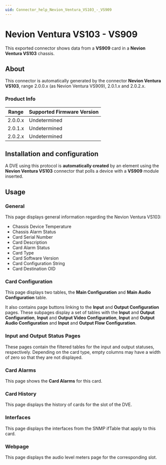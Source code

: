 ```yaml
---
uid: Connector_help_Nevion_Ventura_VS103_-_VS909
---
```


# Nevion Ventura VS103 - VS909

This exported connector shows data from a **VS909** card in a **Nevion Ventura VS103** chassis.

## About

This connector is automatically generated by the connector **Nevion Ventura VS103**, range 2.0.0.x (as Nevion Ventura VS909), 2.0.1.x and 2.0.2.x.

### Product Info

| Range | Supported Firmware Version |
|------------------|-----------------------------|
| 2.0.0.x          | Undetermined                |
| 2.0.1.x          | Undetermined                |
| 2.0.2.x          | Undetermined                |

## Installation and configuration

A DVE using this protocol is **automatically created** by an element using the **Nevion Ventura VS103** connector that polls a device with a **VS909** module inserted.

## Usage

### General

This page displays general information regarding the Nevion Ventura VS103:

- Chassis Device Temperature
- Chassis Alarm Status
- Card Serial Number
- Card Description
- Card Alarm Status
- Card Type
- Card Software Version
- Card Configuration String
- Card Destination OID

### Card Configuration

This page displays two tables, the **Main Configuration** and **Main Audio Configuration** table.

It also contains page buttons linking to the **Input** and **Output Configuration** pages. These subpages display a set of tables with the **Input** and **Output Configuration**, **Input** and **Output Video Configuration**, **Input** and **Output Audio Configuration** and **Input** and **Output Flow Configuration**.

### Input and Output Status Pages

These pages contain the filtered tables for the input and output statuses, respectively. Depending on the card type, empty columns may have a width of zero so that they are not displayed.

### Card Alarms

This page shows the **Card Alarms** for this card.

### Card History

This page displays the history of cards for the slot of the DVE.

### Interfaces

This page displays the interfaces from the SNMP ifTable that apply to this card.

### Webpage

This page displays the audio level meters page for the corresponding slot.
